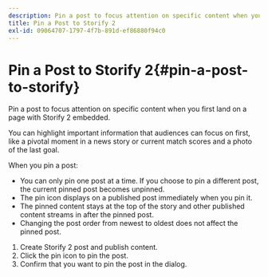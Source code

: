 ```yaml
---
description: Pin a post to focus attention on specific content when you first land on a page with Storify 2 embedded.
title: Pin a Post to Storify 2
exl-id: 09064707-1797-4f7b-891d-ef86880f94c0
---
```

# Pin a Post to Storify 2{#pin-a-post-to-storify}

Pin a post to focus attention on specific content when you first land on a page with Storify 2 embedded.

You can highlight important information that audiences can focus on first, like a pivotal moment in a news story or current match scores and a photo of the last goal.

When you pin a post:

* You can only pin one post at a time. If you choose to pin a different post, the current pinned post becomes unpinned.
* The pin icon displays on a published post immediately when you pin it.
* The pinned content stays at the top of the story and other published content streams in after the pinned post.
* Changing the post order from newest to oldest does not affect the pinned post.

1. Create Storify 2 post and publish content.
1. Click the pin icon to pin the post.
1. Confirm that you want to pin the post in the dialog.
